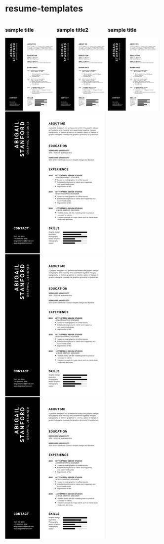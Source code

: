 # resume-templates

<div >
    <div style="width: 33%; float: left">
        <h3>sample title</h3>
        <a href="">
            <img class="aboutimage" src="https://github.com/Julia-talbi/resume-templates/blob/main/images/Screen%20Shot%202021-01-08%20at%2020.45.58.JPG?raw=true" width="325">
        </a>
    </div>
    <div style="width: 33%; float: left">
        <h3>sample title2</h3>
        <a href="">
            <img class="aboutimage" src="https://github.com/Julia-talbi/resume-templates/blob/main/images/Screen%20Shot%202021-01-08%20at%2020.45.58.JPG?raw=true" width="325">
        </a>
    </div>
    <div style="width: 33%; float: left">
        <h3>sample title</h3>
        <a href="">
            <img class="aboutimage" src="https://github.com/Julia-talbi/resume-templates/blob/main/images/Screen%20Shot%202021-01-08%20at%2020.45.58.JPG?raw=true" width="325">
        </a>
    </div>
</div>
<p float="left">
  <img src="https://github.com/Julia-talbi/resume-templates/blob/main/images/Screen%20Shot%202021-01-08%20at%2020.45.58.JPG?raw=true" width="325" />
  <img src="https://github.com/Julia-talbi/resume-templates/blob/main/images/Screen%20Shot%202021-01-08%20at%2020.45.58.JPG?raw=true" width="325" />
  <img src="https://github.com/Julia-talbi/resume-templates/blob/main/images/Screen%20Shot%202021-01-08%20at%2020.45.58.JPG?raw=true" width="325" />
</p>
